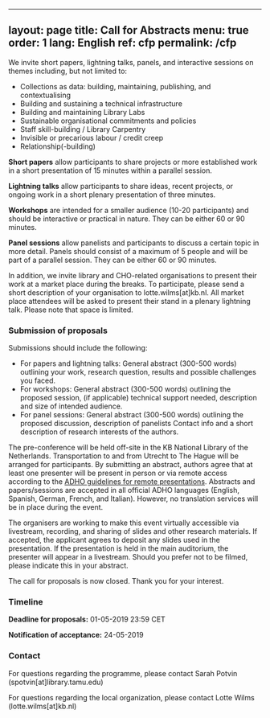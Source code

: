  ---
layout: page
title: Call for Abstracts
menu: true
order: 1
lang: English
ref: cfp
permalink: /cfp
---
We invite short papers, lightning talks, panels, and interactive sessions on themes including, but not limited to:
* Collections as data:  building, maintaining, publishing, and contextualising
* Building and sustaining a technical infrastructure
* Building and maintaining Library Labs
* Sustainable organisational commitments and policies
* Staff skill-building / Library Carpentry
* Invisible or precarious labour / credit creep
* Relationship(-building)

**Short papers** allow participants to share projects or more established work in a short presentation of 15 minutes within a parallel session.

**Lightning talks** allow participants to share ideas, recent projects, or ongoing work in a short plenary presentation of three minutes.

**Workshops** are intended for a smaller audience (10-20 participants) and should be interactive or practical in nature. They can be either 60 or 90 minutes.

**Panel sessions** allow panelists and participants to discuss a certain topic in more detail. Panels should consist of a maximum of 5 people and will be part of a parallel session. They can be either 60 or 90 minutes.

In addition,  we invite library and CHO-related organisations to present their work at a market place during the breaks. To participate, please send a short description of your organisation to lotte.wilms[at]kb.nl. All market place attendees will be asked to present their stand in a plenary lightning talk. Please note that space is limited.

### Submission of proposals
Submissions should include the following:
* For papers and lightning talks: General abstract (300-500 words) outlining your work, research question, results and possible challenges you faced.
* For workshops: General abstract (300-500 words) outlining the proposed session, (if applicable) technical support needed, description and size of intended audience.
* For panel sessions: General abstract (300-500 words) outlining the proposed discussion, description of panelists
Contact info and a short description of research interests of the authors.

The pre-conference will be held off-site in the KB National Library of the Netherlands. Transportation to and from Utrecht to The Hague will be arranged for participants. By submitting an abstract, authors agree that at least one presenter will be present in person or via remote access according to the [ADHO guidelines for remote presentations](https://dh2019.adho.org/guidelines/guidelines-for-presenters/). Abstracts and papers/sessions are accepted in all official ADHO languages (English, Spanish, German, French, and Italian). However, no translation services will be in place during the event.

The organisers are working to make this event virtually accessible via livestream, recording, and sharing of slides and other research materials. If accepted, the applicant agrees to deposit any slides used in the presentation. If the presentation is held in the main auditorium, the presenter will appear in a livestream. Should you prefer not to be filmed, please indicate this in your abstract.

The call for proposals is now closed. Thank you for your interest. 

### Timeline
**Deadline for proposals:** 01-05-2019 23:59 CET

**Notification of acceptance:** 24-05-2019

### Contact
For questions regarding the programme, please contact Sarah Potvin (spotvin[at]library.tamu.edu)

For questions regarding the local organization, please contact Lotte Wilms (lotte.wilms[at]kb.nl)

